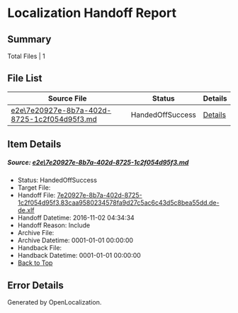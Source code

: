 # <a name='report-top'></a> Localization Handoff Report

## Summary
 Total Files | 1

## File List
 Source File | Status | Details 
 ----------- | ------ | ------- 
 [e2e\7e20927e-8b7a-402d-8725-1c2f054d95f3.md](https://github.com/OpenLocalizationTestOrg/ol-test0/blob/a3257a0d833acf2e2c3501b375eb421738e0e66c/e2e/7e20927e-8b7a-402d-8725-1c2f054d95f3.md) | HandedOffSuccess | [Details](#13143ec1c722060ad5d5b977ad951e39436551ac1)

## Item Details
##### <a name='13143ec1c722060ad5d5b977ad951e39436551ac1'></a> Source: [e2e\7e20927e-8b7a-402d-8725-1c2f054d95f3.md](https://github.com/OpenLocalizationTestOrg/ol-test0/blob/a3257a0d833acf2e2c3501b375eb421738e0e66c/e2e/7e20927e-8b7a-402d-8725-1c2f054d95f3.md)
* Status: HandedOffSuccess
* Target File: 
* Handoff File: [7e20927e-8b7a-402d-8725-1c2f054d95f3.83caa9580234578fa9d27c5ac6c43d5c8bea55dd.de-de.xlf](https://github.com/OpenLocalizationTestOrg/ol-test0-handoff/blob/e6de537bd7fd8ac51251838b04539db078e7c1fb/ol-handoff/OpenLocalizationTestOrg/ol-test0-dede/yufeih/ht/7e20927e-8b7a-402d-8725-1c2f054d95f3.83caa9580234578fa9d27c5ac6c43d5c8bea55dd.de-de.xlf)
* Handoff Datetime: 2016-11-02 04:34:34
* Handoff Reason: Include
* Archive File: 
* Archive Datetime: 0001-01-01 00:00:00
* Handback File: 
* Handback Datetime: 0001-01-01 00:00:00
* [Back to Top](#report-top)


## Error Details

Generated by OpenLocalization.
